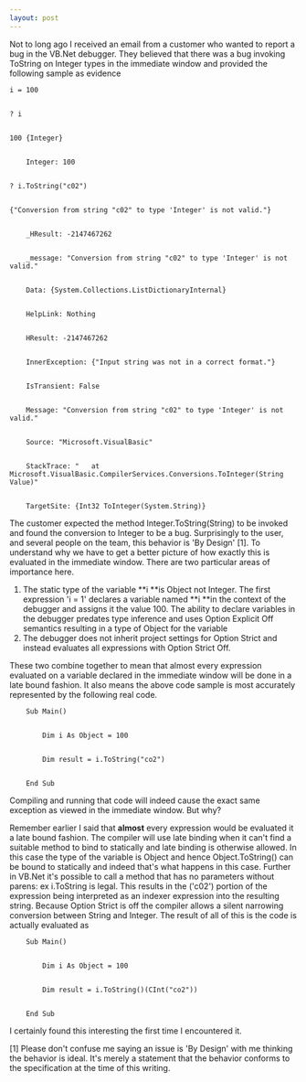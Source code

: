 ```yaml
---
layout: post
---
```

Not to long ago I received an email from a customer who wanted to report a bug
in the VB.Net debugger. They believed that there was a bug invoking ToString
on Integer types in the immediate window and provided the following sample as
evidence

    
    
    i = 100


    ? i


    100 {Integer}


        Integer: 100


    ? i.ToString("c02")


    {"Conversion from string "c02" to type 'Integer' is not valid."}


        _HResult: -2147467262


        _message: "Conversion from string "c02" to type 'Integer' is not valid."


        Data: {System.Collections.ListDictionaryInternal}


        HelpLink: Nothing


        HResult: -2147467262


        InnerException: {"Input string was not in a correct format."}


        IsTransient: False


        Message: "Conversion from string "c02" to type 'Integer' is not valid."


        Source: "Microsoft.VisualBasic"


        StackTrace: "   at Microsoft.VisualBasic.CompilerServices.Conversions.ToInteger(String Value)"


        TargetSite: {Int32 ToInteger(System.String)}

The customer expected the method Integer.ToString(String) to be invoked and
found the conversion to Integer to be a bug. Surprisingly to the user, and
several people on the team, this behavior is 'By Design' [1]. To understand
why we have to get a better picture of how exactly this is evaluated in the
immediate window. There are two particular areas of importance here.

  1. The static type of the variable **i **is Object not Integer. The first expression 'i = 1' declares a variable named **i **in the context of the debugger and assigns it the value 100. The ability to declare variables in the debugger predates type inference and uses Option Explicit Off semantics resulting in a type of Object for the variable
  2. The debugger does not inherit project settings for Option Strict and instead evaluates all expressions with Option Strict Off.

These two combine together to mean that almost every expression evaluated on a
variable declared in the immediate window will be done in a late bound
fashion. It also means the above code sample is most accurately represented
by the following real code.

    
    
        Sub Main()


            Dim i As Object = 100


            Dim result = i.ToString("co2")


        End Sub


    


    

Compiling and running that code will indeed cause the exact same exception as
viewed in the immediate window. But why?

Remember earlier I said that **almost** every expression would be evaluated it
a late bound fashion. The compiler will use late binding when it can't find a
suitable method to bind to statically and late binding is otherwise allowed.
In this case the type of the variable is Object and hence Object.ToString()
can be bound to statically and indeed that's what happens in this case.
Further in VB.Net it's possible to call a method that has no parameters
without parens: ex i.ToString is legal. This results in the ('c02') portion
of the expression being interpreted as an indexer expression into the
resulting string. Because Option Strict is off the compiler allows a silent
narrowing conversion between String and Integer. The result of all of this is
the code is actually evaluated as

    
    
        Sub Main()


            Dim i As Object = 100


            Dim result = i.ToString()(CInt("co2"))


        End Sub


    


    

I certainly found this interesting the first time I encountered it.

[1] Please don't confuse me saying an issue is 'By Design' with me thinking
the behavior is ideal. It's merely a statement that the behavior conforms to
the specification at the time of this writing.

